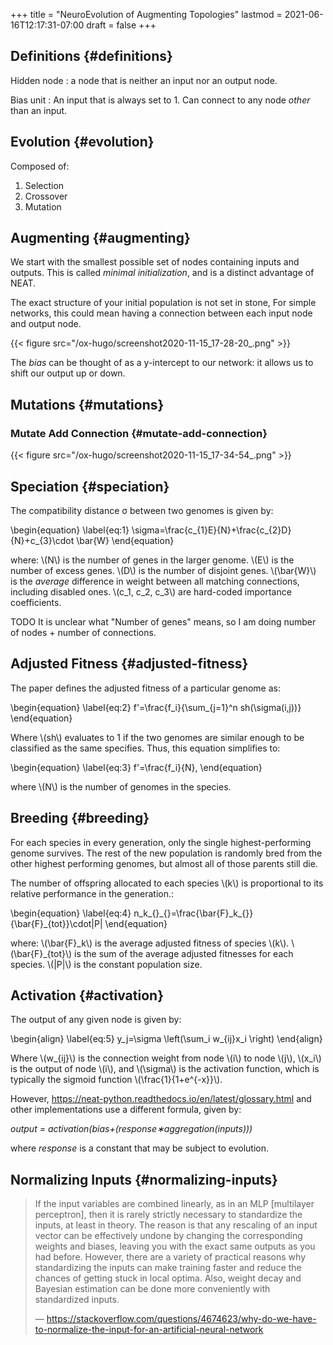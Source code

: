 +++
title = "NeuroEvolution of Augmenting Topologies"
lastmod = 2021-06-16T12:17:31-07:00
draft = false
+++

## Definitions {#definitions}

Hidden node
: a node that is neither an input nor an output node.

Bias unit
: An input that is always set to 1. Can connect to any node _other_ than an input.


## Evolution {#evolution}

Composed of:

1.  Selection
2.  Crossover
3.  Mutation


## Augmenting {#augmenting}

We start with the smallest possible set of nodes containing inputs and outputs. This is called _minimal initialization_, and is a distinct advantage of NEAT.

The exact structure of your initial population is not set in stone, For simple networks, this could mean having a connection between each input node and output node.

{{< figure src="/ox-hugo/screenshot2020-11-15_17-28-20_.png" >}}

The _bias_ can be thought of as a y-intercept to our network: it allows us to shift our output up or down.


## Mutations {#mutations}


### Mutate Add Connection {#mutate-add-connection}

{{< figure src="/ox-hugo/screenshot2020-11-15_17-34-54_.png" >}}


## Speciation {#speciation}

The compatibility distance &sigma; between two genomes is given by:

\begin{equation}
\label{eq:1}
\sigma=\frac{c\_{1}E}{N}+\frac{c\_{2}D}{N}+c\_{3}\cdot \bar{W}
\end{equation}

where:
\\(N\\) is the number of genes in the larger genome.
\\(E\\) is the number of excess genes.
\\(D\\) is the number of disjoint genes.
\\(\bar{W}\\) is the _average_ difference in weight between all matching connections, including disabled ones.
\\(c\_1, c\_2, c\_3\\) are hard-coded importance coefficients.

TODO It is unclear what "Number of genes" means, so I am doing number of nodes + number of connections.


## Adjusted Fitness {#adjusted-fitness}

The paper defines the adjusted fitness of a particular genome as:

\begin{equation}
\label{eq:2}
f'=\frac{f\_i}{\sum\_{j=1}^n sh(\sigma(i,j))}
\end{equation}

Where \\(sh\\) evaluates to 1 if the two genomes are similar enough to be classified as the same specifies. Thus, this equation simplifies to:

\begin{equation}
\label{eq:3}
f'=\frac{f\_i}{N},
\end{equation}

where \\(N\\) is the number of genomes in the species.


## Breeding {#breeding}

For each species in every generation, only the single highest-performing genome survives. The rest of the new population is randomly bred from the other highest performing genomes, but almost all of those parents still die.

The number of offspring allocated to each species \\(k\\) is proportional to its relative performance in the generation.:

\begin{equation}
\label{eq:4}
n\_k\_{}\_{}=\frac{\bar{F}\_k\_{}}{\bar{F}\_{tot}}\cdot|P|
\end{equation}

where:
\\(\bar{F}\_k\\) is the average adjusted fitness of species \\(k\\).
\\(\bar{F}\_{tot}\\) is the sum of the average adjusted fitnesses for each species.
\\(|P|\\) is the constant population size.


## Activation {#activation}

The output of any given node is given by:

\begin{align}
\label{eq:5}
y\_j=\sigma \left(\sum\_i w\_{ij}x\_i  \right)
\end{align}

Where \\(w\_{ij}\\) is the connection weight from node \\(i\\) to node \\(j\\), \\(x\_i\\) is the output of node \\(i\\), and \\(\sigma\\) is the activation function, which is typically the sigmoid function \\(\frac{1}{1+e^{-x}}\\).

However, <https://neat-python.readthedocs.io/en/latest/glossary.html> and other implementations use a different formula, given by:

_output = activation(bias+(response∗aggregation(inputs)))_

where _response_ is a constant that may be subject to evolution.


## Normalizing Inputs {#normalizing-inputs}

> If the input variables are combined linearly, as in an MLP [multilayer perceptron], then it is rarely strictly necessary to standardize the inputs, at least in theory. The reason is that any rescaling of an input vector can be effectively undone by changing the corresponding weights and biases, leaving you with the exact same outputs as you had before. However, there are a variety of practical reasons why standardizing the inputs can make training faster and reduce the chances of getting stuck in local optima. Also, weight decay and Bayesian estimation can be done more conveniently with standardized inputs.
>
> — <https://stackoverflow.com/questions/4674623/why-do-we-have-to-normalize-the-input-for-an-artificial-neural-network>
